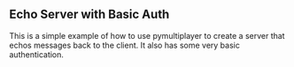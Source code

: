 ## Echo Server with Basic Auth

This is a simple example of how to use pymultiplayer to create a server that echos messages back to the client. It also has some very basic authentication.